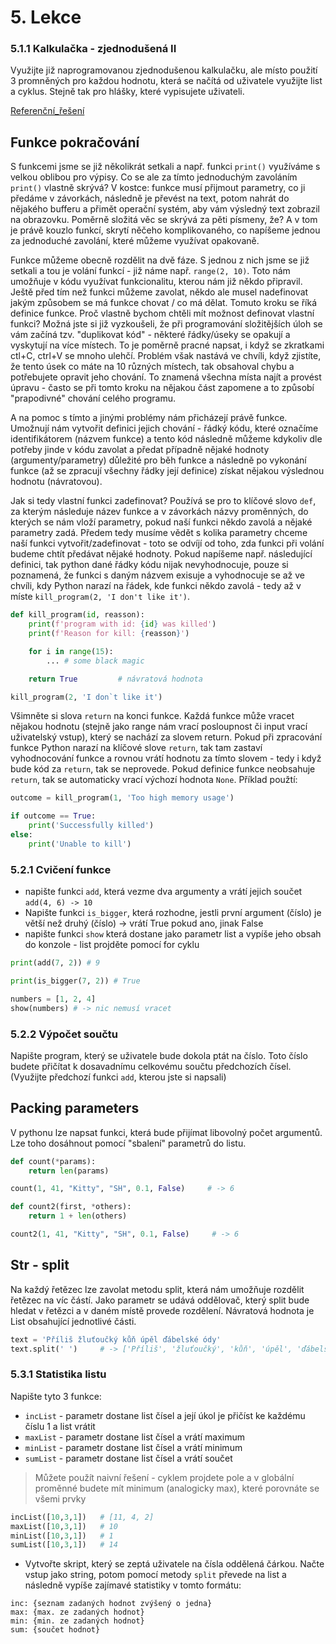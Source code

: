 # 5. Lekce

### 5.1.1 Kalkulačka - zjednodušená II

Využijte již naprogramovanou zjednodušenou kalkulačku, ale místo použití 3 promněných pro každou hodnotu, která se načítá od uživatele využijte list a cyklus. Stejně tak pro hlášky, které vypisujete uživateli.

[Referenční_řešení](_examples/calc_easy2)

## Funkce pokračování

S funkcemi jsme se již několikrát setkali a např. funkci `print()` využíváme s velkou oblibou pro výpisy. Co se ale za tímto jednoduchým zavoláním `print()` vlastně skrývá? V kostce: funkce musí přijmout parametry, co ji předáme v závorkách, následně je převést na text, potom nahrát do nějakého bufferu a přimět operační systém, aby vám výsledný text zobrazil na obrazovku. Poměrně složitá věc se skrývá za pěti písmeny, že? A v tom je právě kouzlo funkcí, skrytí něčeho komplikovaného, co napíšeme jednou za jednoduché zavolání, které můžeme využívat opakovaně.

Funkce můžeme obecně rozdělit na dvě fáze. S jednou z nich jsme se již setkali a tou je volání funkcí - již náme např. `range(2, 10)`. Toto nám umožňuje v kódu využívat funkcionalitu, kterou nám již někdo připravil. Ještě před tím než funkci můžeme zavolat, někdo ale musel nadefinovat jakým způsobem se má funkce chovat / co má dělat. Tomuto kroku se říká definice funkce. Proč vlastně bychom chtěli mít možnost definovat vlastní funkci? Možná jste si již vyzkoušeli, že při programování složitějších úloh se vám začíná tzv. "duplikovat kód" - některé řádky/úseky se opakují a vyskytují na více místech. To je poměrně pracné napsat, i když se zkratkami ctl+C, ctrl+V se mnoho ulehčí. Problém však nastává ve chvíli, když zjistíte, že tento úsek co máte na 10 různých místech, tak obsahoval chybu a potřebujete opravit jeho chování. To znamená všechna místa najít a provést úpravu - často se při tomto kroku na nějakou část zapomene a to způsobí "prapodivné" chování celého programu.

A na pomoc s tímto a jinými problémy nám přicházejí právě funkce. Umožnují nám vytvořit definici jejich chování - řádký kódu, které označíme identifikátorem (názvem funkce) a tento kód následně můžeme kdykoliv dle potřeby jinde v kódu zavolat a předat případně nějaké hodnoty (argumenty/parametry) důležité pro běh funkce a následně po vykonání funkce (až se zpracují všechny řádky její definice) získat nějakou výslednou hodnotu (návratovou).

Jak si tedy vlastní funkci zadefinovat? Používá se pro to klíčové slovo `def`, za kterým následuje název funkce a v závorkách názvy proměnných, do kterých se nám vloží parametry, pokud naší funkci někdo zavolá a nějaké parametry zadá. Předem tedy musíme vědět s kolika parametry chceme naší funkci vytvořit/zadefinovat - toto se odvíjí od toho, zda funkci při volání budeme chtít předávat nějaké hodnoty. Pokud napíšeme např. následující definici, tak python dané řádky kódu nijak nevyhodnocuje, pouze si poznamená, že funkci s daným názvem exisuje a vyhodnocuje se až ve chvíli, kdy Python narazí na řádek, kde funkci někdo zavolá - tedy až v míste `kill_program(2, 'I don't like it')`.

```python
def kill_program(id, reasson):
    print(f'program with id: {id} was killed')
    print(f'Reason for kill: {reasson}')

    for i in range(15):
        ... # some black magic

    return True         # návratová hodnota

kill_program(2, 'I don`t like it')
```

Všimněte si slova `return` na konci funkce. Každá funkce může vracet nějakou hodnotu (stejně jako range nám vrací posloupnost či input vrací uživatelský vstup), který se nachází za slovem return. Pokud při zpracování funkce Python narazí na klíčové slove `return`, tak tam zastaví vyhodnocování funkce a rovnou vrátí hodnotu za tímto slovem - tedy i když bude kód za `return`, tak se neprovede. Pokud definice funkce neobsahuje `return`, tak se automaticky vrací výchozí hodnota `None`. Příklad použtí:

```python
outcome = kill_program(1, 'Too high memory usage')

if outcome == True:
    print('Successfully killed')
else:
    print('Unable to kill')
```

### 5.2.1 Cvičení funkce

- napište funkci `add`, která vezme dva argumenty a vrátí jejich součet
    `add(4, 6) -> 10`
- Napište funkci `is_bigger`, která rozhodne, jestli první argument (číslo) je větší než druhý (číslo) -> vrátí True pokud ano, jinak False
- napište funkci `show` která dostane jako parametr list a vypíše jeho obsah do konzole - list projděte pomocí for cyklu

```python
print(add(7, 2)) # 9

print(is_bigger(7, 2)) # True

numbers = [1, 2, 4]
show(numbers) # -> nic nemusí vracet
```

### 5.2.2 Výpočet součtu

Napište program, který se uživatele bude dokola ptát na číslo. Toto číslo budete přičítat k dosavadnímu celkovému součtu předchozích čísel. (Využijte předchozí funkci `add`, kterou jste si napsali)

## Packing parameters

V pythonu lze napsat funkci, která bude přijímat libovolný počet argumentů. Lze toho dosáhnout pomocí "sbalení" parametrů do listu.

```python
def count(*params):
    return len(params)

count(1, 41, "Kitty", "SH", 0.1, False)     # -> 6

def count2(first, *others):
    return 1 + len(others)

count2(1, 41, "Kitty", "SH", 0.1, False)     # -> 6
```

## Str - split

Na každý řetězec lze zavolat metodu split, která nám umožňuje rozdělit řetězec na víc částí. Jako parametr se udává oddělovač, který split bude hledat v řetězci a v daném místě provede rozdělení. Návratová hodnota je List obsahující jednotlivé části.

```python
text = 'Příliš žluťoučký kůň úpěl ďábelské ódy'
text.split(' ')     # -> ['Příliš', 'žluťoučký', 'kůň', 'úpěl', 'ďábelské', 'ódy']
```

### 5.3.1 Statistika listu

Napište tyto 3 funkce:

- `incList` - parametr dostane list čísel a její úkol je přičíst ke každému číslu 1 a list vrátit
- `maxList` - parametr dostane list čísel a vrátí maximum
- `minList` - parametr dostane list čísel a vrátí minimum
- `sumList` - parametr dostane list čísel a vrátí součet

> Můžete použít naivní řešení - cyklem projdete pole a v globální proměnné budete mít minimum (analogicky max), které porovnáte se všemi prvky

```python
incList([10,3,1])   # [11, 4, 2]
maxList([10,3,1])   # 10
minList([10,3,1])   # 1
sumList([10,3,1])   # 14
```

- Vytvořte skript, který se zeptá uživatele na čísla oddělená čárkou. Načte vstup jako string, potom pomocí metody `split` převede na list a následně vypíše zajímavé statistiky v tomto formátu:

```text
inc: {seznam zadaných hodnot zvýšený o jedna}
max: {max. ze zadaných hodnot}
min: {min. ze zadaných hodnot}
sum: {součet hodnot}
```

<!-- Nejprve napsat vše do cyklu, potom vylepšit separací kódu do funkce-->